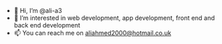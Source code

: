- 👋 Hi, I’m @ali-a3
- 👀 I’m interested in web development, app development, front end and back end development
- 📫 You can reach me on aliahmed2000@hotmail.co.uk


